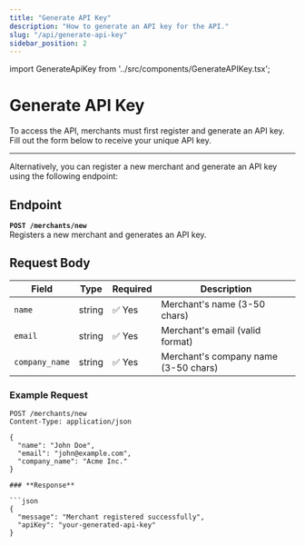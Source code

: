 ```yaml
---
title: "Generate API Key"
description: "How to generate an API key for the API."
slug: "/api/generate-api-key"
sidebar_position: 2
---
```


import GenerateApiKey from '../src/components/GenerateAPIKey.tsx';

# Generate API Key

To access the API, merchants must first register and generate an API key. Fill out the form below to receive your unique API key.

<GenerateApiKey />


---

Alternatively, you can register a new merchant and generate an API key using the following endpoint:

## Endpoint
**`POST /merchants/new`**  
Registers a new merchant and generates an API key.

## Request Body

| Field           | Type    | Required | Description |
|----------------|---------|----------|-------------|
| `name`         | string  | ✅ Yes    | Merchant's name (3-50 chars) |
| `email`        | string  | ✅ Yes    | Merchant's email (valid format) |
| `company_name` | string  | ✅ Yes    | Merchant's company name (3-50 chars) |

### **Example Request**
```http
POST /merchants/new
Content-Type: application/json

{
  "name": "John Doe",
  "email": "john@example.com",
  "company_name": "Acme Inc."
}

### **Response**

```json
{
  "message": "Merchant registered successfully",
  "apiKey": "your-generated-api-key"
}
```